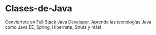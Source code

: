 # Clases-de-Java
Conviertete en Full Stack Java Developer. Aprende las tecnologías Java como Java EE, Spring, Hibernate, Struts y más!
